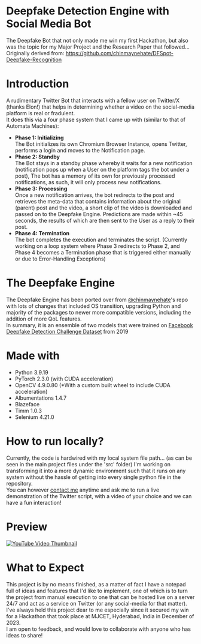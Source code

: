 # Deepfake Detection Engine with Social Media Bot
The Deepfake Bot that not only made me win my first Hackathon, but also was the topic for my Major Project and the Research Paper that followed...  
Originally derived from: https://github.com/chinmaynehate/DFSpot-Deepfake-Recognition  

# Introduction
A rudimentary Twitter Bot that interacts with a fellow user on Twitter/X (thanks Elon!) that helps in determining whether a video on the social-media platform is real or fradulent.  
It does this via a four phase system that I came up with (similar to that of Automata Machines):
* **Phase 1: Initializing**  
  The Bot initializes its own Chromium Browser Instance, opens Twitter, performs a login and moves to the Notification page.  
* **Phase 2: Standby**  
  The Bot stays in a standby phase whereby it waits for a new notification (notification pops up when a User on the platform tags the bot under a post), The bot has a memory of its own for previously processed notifications, as such, it will only process new notifications.  
* **Phase 3: Processing**  
  Once a new notification arrives, the bot redirects to the post and retrieves the meta-data that contains information about the original (parent) post and the video, a short clip of the video is downloaded and passed on to the Deepfake Engine. Predictions are made within ~45 seconds, the results of which are then sent to the User as a reply to their post.  
* **Phase 4: Termination**  
  The bot completes the execution and terminates the script. (Currently working on a loop system where Phase 3 redirects to Phase 2, and Phase 4 becomes a Termination phase that is triggered either manually or due to Error-Handling Exceptions)

# The Deepfake Engine  
The Deepfake Engine has been ported over from [@chinmaynehate](https://github.com/chinmaynehate)'s repo with lots of changes that included OS transition, upgrading Python and majority of the packages to newer more compatible versions, including the addition of more QoL features.  
In summary, it is an ensemble of two models that were trained on [Facebook Deepfake Detection Challenge Dataset](https://ai.meta.com/datasets/dfdc/) from 2019  

# Made with  
* Python 3.9.19
* PyTorch 2.3.0 (with CUDA acceleration)
* OpenCV 4.9.0.80 (*With a custom built wheel to include CUDA acceleration)
* Albumentations 1.4.7
* Blazeface
* Timm 1.0.3
* Selenium 4.21.0

# How to run locally?
Currently, the code is hardwired with my local system file path... (as can be seen in the main project files under the 'src' folder) I'm working on transforming it into a more dynamic environment such that it runs on any system without the hassle of getting into every single python file in the repository.  
You can however [contact me](https://www.linkedin.com/in/manviquadri/) anytime and ask me to run a live demonstration of the Twitter script, with a video of your choice and we can have a fun interaction!

# Preview
[![YouTube Video Thumbnail](https://img.youtube.com/vi/VrXlTD_9YJo/0.jpg)](https://www.youtube.com/watch?v=VrXlTD_9YJo)

# What to Expect
This project is by no means finished, as a matter of fact I have a notepad full of ideas and features that I'd like to implement, one of which is to turn the project from manual execution to one that can be hosted live on a server 24/7 and act as a service on Twitter (or any social-media for that matter). I've always held this project dear to me especially since it secured my win for a Hackathon that took place at MJCET, Hyderabad, India in December of 2023.  
I am open to feedback, and would love to collaborate with anyone who has ideas to share!
